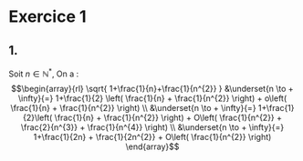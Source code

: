 # Exercice 1
## 1. 
Soit $n \in \mathbb{N}^{*}$, 
On a : 
$$\begin{array}{rl}
\sqrt{ 1+\frac{1}{n}+\frac{1}{n^{2}} } &\underset{n \to + \infty}{=} 1+\frac{1}{2} \left( \frac{1}{n} + \frac{1}{n^{2}} \right) + o\left( \frac{1}{n} + \frac{1}{n^{2}} \right) \\
&\underset{n \to + \infty}{=} 1+\frac{1}{2}\left( \frac{1}{n} + \frac{1}{n^{2}} \right) + O\left(  \frac{1}{n^{2}} + \frac{2}{n^{3}} + \frac{1}{n^{4}} \right) \\
&\underset{n \to + \infty}{=} 1+\frac{1}{2n} + \frac{1}{2n^{2}} + O\left( \frac{1}{n^{2}} \right)
\end{array}$$
